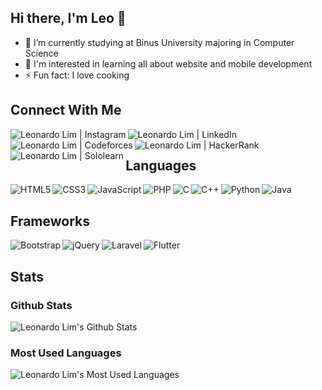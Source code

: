## Hi there, I'm Leo 👋

- 🔭 I’m currently studying at Binus University majoring in Computer Science
- 🌱 I'm interested in learning all about website and mobile development
- ⚡ Fun fact: I love cooking

## Connect With Me
<a href="https://www.instagram.com/leonardolim78"><img align="left" src="https://img.shields.io/badge/Instagram-E4405F?style=for-the-badge&logo=instagram&logoColor=white" alt="Leonardo Lim | Instagram"></a>
<a href="https://www.linkedin.com/in/leonardo-lim-b1816a137"><img align="left" src="https://img.shields.io/badge/LinkedIn-0077B5?style=for-the-badge&logo=linkedin&logoColor=white" alt="Leonardo Lim | LinkedIn"></a>
<a href="https://www.codeforces.com/profile/leonardolim78"><img align="left" src="https://img.shields.io/badge/Codeforces-445f9d?style=for-the-badge&logo=Codeforces&logoColor=white" alt="Leonardo Lim | Codeforces"></a>
<a href="https://www.hackerrank.com/leonardolim"><img align="left" src="https://img.shields.io/badge/-Hackerrank-2EC866?style=for-the-badge&logo=HackerRank&logoColor=white" alt="Leonardo Lim | HackerRank"></a>
<a href="https://www.sololearn.com/profile/18514103"><img align="left" src="https://img.shields.io/badge/-Sololearn-3a464b?style=for-the-badge&logo=Sololearn&logoColor=white" alt="Leonardo Lim | Sololearn"></a>
<br>

## Languages
<img align="left" src="https://img.shields.io/badge/HTML5-E34F26?style=for-the-badge&logo=html5&logoColor=white" alt="HTML5">
<img align="left" src="https://img.shields.io/badge/CSS3-1572B6?style=for-the-badge&logo=css3&logoColor=white" alt="CSS3">
<img align="left" src="https://img.shields.io/badge/JavaScript-323330?style=for-the-badge&logo=javascript&logoColor=F7DF1E" alt="JavaScript">
<img align="left" src="https://img.shields.io/badge/PHP-777BB4?style=for-the-badge&logo=php&logoColor=white" alt="PHP">
<img align="left" src="https://img.shields.io/badge/C-00599C?style=for-the-badge&logo=c&logoColor=white" alt="C">
<img align="left" src="https://img.shields.io/badge/C%2B%2B-00599C?style=for-the-badge&logo=c%2B%2B&logoColor=white" alt="C++">
<img align="left" src="https://img.shields.io/badge/Python-3776AB?style=for-the-badge&logo=python&logoColor=white" alt="Python">
<img align="left" src="https://img.shields.io/badge/Java-ED8B00?style=for-the-badge&logo=java&logoColor=white" alt="Java">
<br>

## Frameworks
<img align="left" src="https://img.shields.io/badge/Bootstrap-563D7C?style=for-the-badge&logo=bootstrap&logoColor=white" alt="Bootstrap">
<img align="left" src="https://img.shields.io/badge/jQuery-0769AD?style=for-the-badge&logo=jquery&logoColor=white" alt="jQuery">
<img align="left" src="https://img.shields.io/badge/Laravel-FF2D20?style=for-the-badge&logo=laravel&logoColor=white" alt="Laravel">
<img align="left" src="https://img.shields.io/badge/Flutter-02569B?style=for-the-badge&logo=flutter&logoColor=white" alt="Flutter">
<br>

## Stats
<h3>Github Stats</h3>
<img src="https://github-readme-stats.vercel.app/api?username=leonardo-lim&theme=great-gatsby&show_icons=true&hide_border=true" alt="Leonardo Lim's Github Stats">

<h3>Most Used Languages</h3>
<img src="https://github-readme-stats.vercel.app/api/top-langs/?username=leonardo-lim&theme=great-gatsby&layout=compact&hide_border=true" alt="Leonardo Lim's Most Used Languages">
